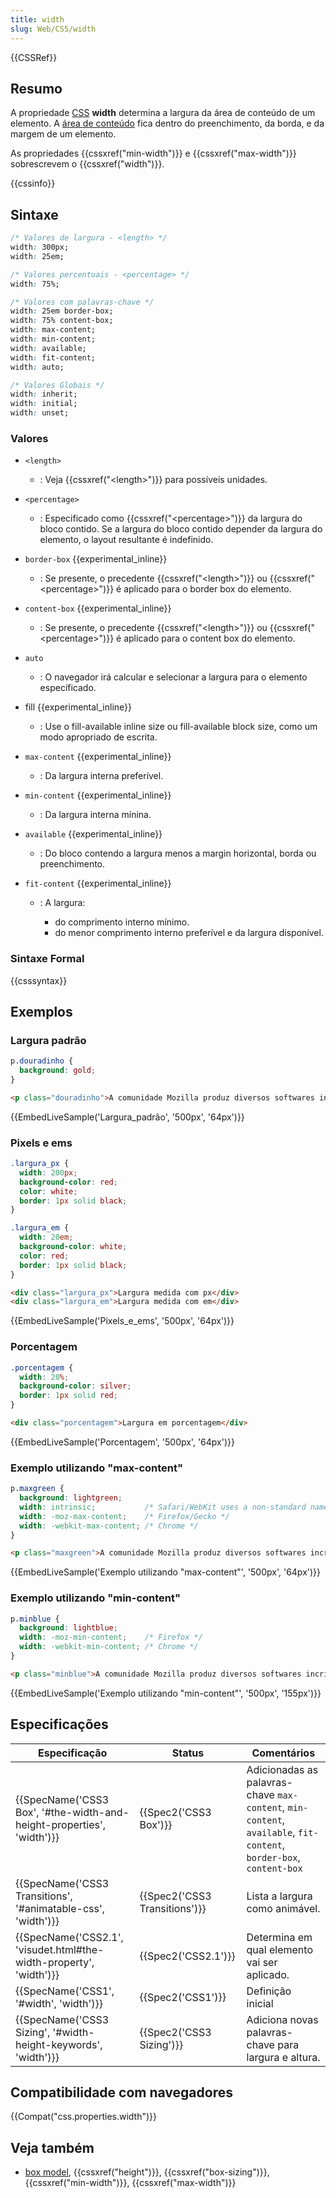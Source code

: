 ```yaml
---
title: width
slug: Web/CSS/width
---
```


{{CSSRef}}

## Resumo

A propriedade [CSS](pt-BR/docs/Web/CSS) **width** determina a largura da área de conteúdo de um elemento. A [área de conteúdo](/pt-BR/docs/Web/CSS/CSS_Box_Model/Introduction_to_the_CSS_box_model#content-area) fica dentro do preenchimento, da borda, e da margem de um elemento.

As propriedades {{cssxref("min-width")}} e {{cssxref("max-width")}} sobrescrevem o {{cssxref("width")}}.

{{cssinfo}}

## Sintaxe

```css
/* Valores de largura - <length> */
width: 300px;
width: 25em;

/* Valores percentuais - <percentage> */
width: 75%;

/* Valores com palavras-chave */
width: 25em border-box;
width: 75% content-box;
width: max-content;
width: min-content;
width: available;
width: fit-content;
width: auto;

/* Valores Globais */
width: inherit;
width: initial;
width: unset;
```

### Valores

- `<length>`
  - : Veja {{cssxref("&lt;length&gt;")}} para possíveis unidades.
- `<percentage>`
  - : Especificado como {{cssxref("&lt;percentage&gt;")}} da largura do bloco contido. Se a largura do bloco contido depender da largura do elemento, o layout resultante é indefinido.
- `border-box` {{experimental_inline}}
  - : Se presente, o precedente {{cssxref("&lt;length&gt;")}} ou {{cssxref("&lt;percentage&gt;")}} é aplicado para o border box do elemento.
- `content-box` {{experimental_inline}}
  - : Se presente, o precedente {{cssxref("&lt;length&gt;")}} ou {{cssxref("&lt;percentage&gt;")}} é aplicado para o content box do elemento.
- `auto`
  - : O navegador irá calcular e selecionar a largura para o elemento específicado.
- fill {{experimental_inline}}
  - : Use o fill-available inline size ou fill-available block size, como um modo apropriado de escrita.
- `max-content` {{experimental_inline}}
  - : Da largura interna preferível.
- `min-content` {{experimental_inline}}
  - : Da largura interna mínina.
- `available` {{experimental_inline}}
  - : Do bloco contendo a largura menos a margin horizontal, borda ou preenchimento.
- `fit-content` {{experimental_inline}}

  - : A largura:

    - do comprimento interno mínimo.
    - do menor comprimento interno preferível e da largura disponível.

### Sintaxe Formal

{{csssyntax}}

## Exemplos

### Largura padrão

```css
p.douradinho {
  background: gold;
}
```

```html
<p class="douradinho">A comunidade Mozilla produz diversos softwares incríveis.</p>
```

{{EmbedLiveSample('Largura_padrão', '500px', '64px')}}

### Pixels e ems

```css
.largura_px {
  width: 200px;
  background-color: red;
  color: white;
  border: 1px solid black;
}

.largura_em {
  width: 20em;
  background-color: white;
  color: red;
  border: 1px solid black;
}
```

```html
<div class="largura_px">Largura medida com px</div>
<div class="largura_em">Largura medida com em</div>
```

{{EmbedLiveSample('Pixels_e_ems', '500px', '64px')}}

### Porcentagem

```css
.porcentagem {
  width: 20%;
  background-color: silver;
  border: 1px solid red;
}
```

```html
<div class="porcentagem">Largura em porcentagem</div>
```

{{EmbedLiveSample('Porcentagem', '500px', '64px')}}

### Exemplo utilizando "max-content"

```css
p.maxgreen {
  background: lightgreen;
  width: intrinsic;           /* Safari/WebKit uses a non-standard name */
  width: -moz-max-content;    /* Firefox/Gecko */
  width: -webkit-max-content; /* Chrome */
}
```

```html
<p class="maxgreen">A comunidade Mozilla produz diversos softwares incríveis.</p>
```

{{EmbedLiveSample('Exemplo utilizando "max-content"', '500px', '64px')}}

### Exemplo utilizando "min-content"

```css
p.minblue {
  background: lightblue;
  width: -moz-min-content;    /* Firefox */
  width: -webkit-min-content; /* Chrome */
}
```

```html
<p class="minblue">A comunidade Mozilla produz diversos softwares incríveis.</p>
```

{{EmbedLiveSample('Exemplo utilizando "min-content"', '500px', '155px')}}

## Especificações

| Especificação                                                                                | Status                                   | Comentários                                                                                                         |
| -------------------------------------------------------------------------------------------- | ---------------------------------------- | ------------------------------------------------------------------------------------------------------------------- |
| {{SpecName('CSS3 Box', '#the-width-and-height-properties', 'width')}} | {{Spec2('CSS3 Box')}}             | Adicionadas as palavras-chave `max-content`, `min-content`, `available`, `fit-content`, `border-box`, `content-box` |
| {{SpecName('CSS3 Transitions', '#animatable-css', 'width')}}             | {{Spec2('CSS3 Transitions')}} | Lista a largura como animável.                                                                                      |
| {{SpecName('CSS2.1', 'visudet.html#the-width-property', 'width')}}     | {{Spec2('CSS2.1')}}                 | Determina em qual elemento vai ser aplicado.                                                                        |
| {{SpecName('CSS1', '#width', 'width')}}                                         | {{Spec2('CSS1')}}                 | Definição inicial                                                                                                   |
| {{SpecName('CSS3 Sizing', '#width-height-keywords', 'width')}}         | {{Spec2('CSS3 Sizing')}}         | Adiciona novas palavras-chave para largura e altura.                                                                |

## Compatibilidade com navegadores

{{Compat("css.properties.width")}}

## Veja também

- [box model](/pt-BR/docs/Web/CSS/CSS_Box_Model/Introduction_to_the_CSS_box_model), {{cssxref("height")}}, {{cssxref("box-sizing")}}, {{cssxref("min-width")}}, {{cssxref("max-width")}}
